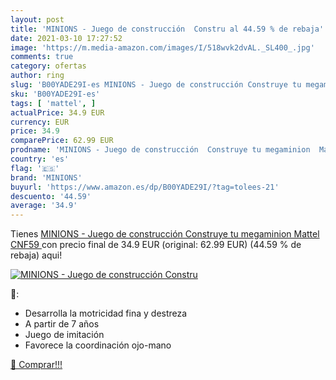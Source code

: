 ```yaml
---
layout: post
title: 'MINIONS - Juego de construcción  Constru al 44.59 % de rebaja'
date: 2021-03-10 17:27:52
image: 'https://m.media-amazon.com/images/I/518wvk2dvAL._SL400_.jpg'
comments: true
category: ofertas
author: ring
slug: 'B00YADE29I-es MINIONS - Juego de construcción Construye tu megaminion...'
sku: 'B00YADE29I-es'
tags: [ 'mattel', ]
actualPrice: 34.9 EUR
currency: EUR
price: 34.9
comparePrice: 62.99 EUR
prodname: 'MINIONS - Juego de construcción  Construye tu megaminion  Mattel CNF59 '
country: 'es'
flag: '🇪🇸'
brand: 'MINIONS'
buyurl: 'https://www.amazon.es/dp/B00YADE29I/?tag=tolees-21'
descuento: '44.59'
average: '34.9'
---
```


Tienes [MINIONS - Juego de construcción  Construye tu megaminion  Mattel CNF59 ](https://www.amazon.es/dp/B00YADE29I/?tag=tolees-21) con precio final de  34.9 EUR (original: 62.99 EUR) (44.59 %  de rebaja) aqui!

[![MINIONS - Juego de construcción  Constru](https://m.media-amazon.com/images/I/518wvk2dvAL._SL400_.jpg)](https://www.amazon.es/dp/B00YADE29I/?tag=tolees-21)

🔎:

- Desarrolla la motricidad fina y destreza
- A partir de 7 años
- Juego de imitación
- Favorece la coordinación ojo-mano

[🛒 Comprar!!!](https://www.amazon.es/dp/B00YADE29I/?tag=tolees-21)
